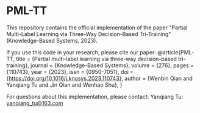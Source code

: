 # PML-TT
This repository contains the official implementation of the paper "Partial Multi-Label Learning via Three-Way Decision-Based Tri-Training" (Knowledge-Based Systems, 2023).

If you use this code in your research, please cite our paper:
@article{PML-TT,
  title = {Partial multi-label learning via three-way decision-based tri-training},
  journal = {Knowledge-Based Systems},
  volume = {276},
  pages = {110743},
  year = {2023},
  issn = {0950-7051},
  doi = {https://doi.org/10.1016/j.knosys.2023.110743},
  author = {Wenbin Qian and Yanqiang Tu and Jin Qian and Wenhao Shu},
}

For questions about this implementation, please contact:
Yanqiang Tu: yanqiang_tu@163.com


